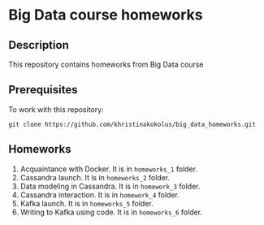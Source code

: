 # Big Data course homeworks

## Description

This repository contains homeworks from Big Data course


## Prerequisites

To work with this repository:

```
git clone https://github.com/khristinakokolus/big_data_homeworks.git
```


## Homeworks

1. Acquaintance with Docker. It is in ```homeworks_1``` folder.
2. Cassandra launch. It is in ```homeworks_2``` folder.
3. Data modeling in Cassandra. It is in ```homework_3``` folder.
4. Cassandra interaction. It is in ```homework_4``` folder.
5. Kafka launch. It is in ```homeworks_5``` folder.
6. Writing to Kafka using code. It is in ```homeworks_6``` folder.
